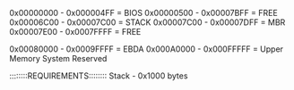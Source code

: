 0x00000000 - 0x000004FF     =    BIOS
0x00000500 - 0x00007BFF     =    FREE 
0x00006C00 - 0x00007C00     =    STACK
0x00007C00 - 0x00007DFF     =    MBR
0x00007E00 - 0x0007FFFF     =    FREE

0x00080000 - 0x0009FFFF     =    EBDA
0x000A0000 - 0x000FFFFF     =    Upper Memory System Reserved




::::::::REQUIREMENTS::::::::
Stack - 0x1000 bytes